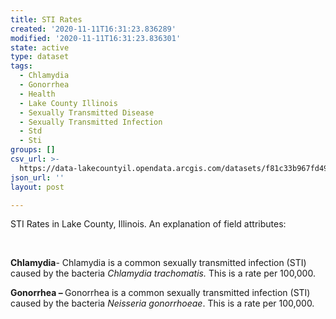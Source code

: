 ```yaml
---
title: STI Rates
created: '2020-11-11T16:31:23.836289'
modified: '2020-11-11T16:31:23.836301'
state: active
type: dataset
tags:
  - Chlamydia
  - Gonorrhea
  - Health
  - Lake County Illinois
  - Sexually Transmitted Disease
  - Sexually Transmitted Infection
  - Std
  - Sti
groups: []
csv_url: >-
  https://data-lakecountyil.opendata.arcgis.com/datasets/f81c33b967fd49aa8ef06ab7ce950010_5.csv?outSR=%7B%22latestWkid%22%3A3435%2C%22wkid%22%3A102671%7D
json_url: ''
layout: post

---
```

STI Rates in Lake County, Illinois. An explanation of field attributes:<br />

<p><b><br /></b></p><p><b>Chlamydia</b>- Chlamydia
is a common sexually transmitted infection (STI) caused by the bacteria<i> Chlamydia trachomatis.
</i>This is a rate per 100,000. 

</p><p><b>Gonorrhea – </b>Gonorrhea
is a common sexually transmitted infection (STI) caused by the bacteria <i>Neisseria gonorrhoeae</i>. This is a rate
per 100,000. </p>
